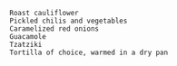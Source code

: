 
    Roast cauliflower
    Pickled chilis and vegetables
    Caramelized red onions
    Guacamole
    Tzatziki
    Tortilla of choice, warmed in a dry pan
